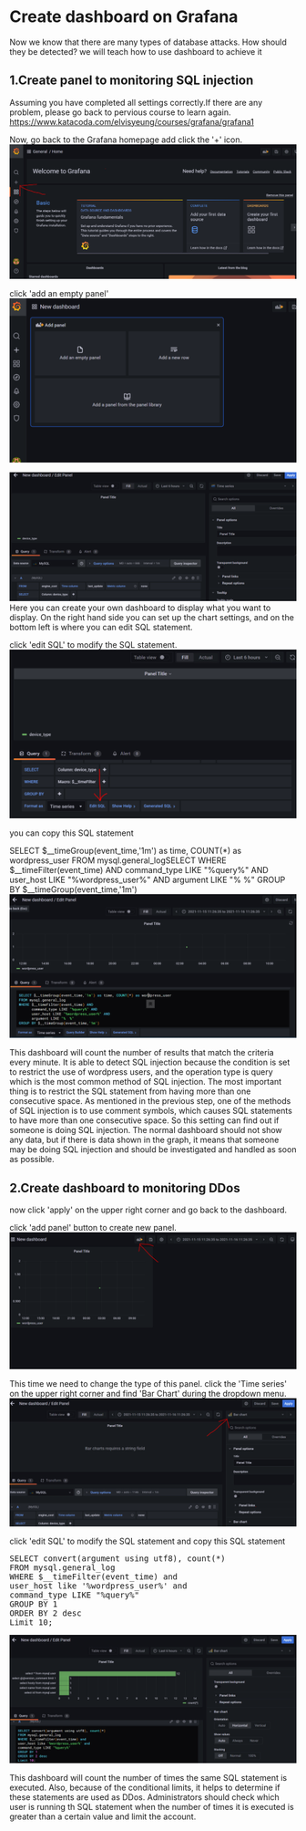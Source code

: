 # Create dashboard on Grafana
Now we know that there are many types of database attacks. How should they be detected? we will teach how to use dashboard to achieve it

## 1.Create panel to monitoring SQL injection
Assuming you have completed all settings correctly.If there are any problem, please go back to pervious course to learn again.
https://www.katacoda.com/elvisyeung/courses/grafana/grafana1


Now, go back to the Grafana homepage add click the '+' icon.
![Alt text](https://raw.githubusercontent.com/KuroP1/katacoda-scenarios/main/Grafana/Grafana2/images/step%203-1.PNG "a title")

click 'add an empty panel'
![Alt text](https://raw.githubusercontent.com/KuroP1/katacoda-scenarios/main/Grafana/Grafana2/images/step%203-2.PNG "a title")

![Alt text](https://raw.githubusercontent.com/KuroP1/katacoda-scenarios/main/Grafana/Grafana2/images/step%203-3.PNG "a title")
Here you can create your own dashboard to display what you want to display. On the right hand side you can set up the chart settings, and on the bottom left is where you can edit SQL statement.

click 'edit SQL' to modify the SQL statement.
![Alt text](https://raw.githubusercontent.com/KuroP1/katacoda-scenarios/main/Grafana/Grafana2/images/step%203-4.PNG "a title")

you can copy this SQL statement

SELECT $__timeGroup(event_time,'1m') as time, COUNT(*) as wordpress_user
FROM mysql.general_logSELECT 
WHERE $__timeFilter(event_time) AND
      command_type LIKE "%query%" AND
      user_host LIKE "%wordpress_user%" AND
      argument LIKE "%  %"
GROUP BY $__timeGroup(event_time,'1m')
![Alt text](https://raw.githubusercontent.com/KuroP1/katacoda-scenarios/main/Grafana/Grafana2/images/step%203-5.PNG "a title")

This dashboard will count the number of results that match the criteria every minute. It is able to detect SQL injection because the condition is set to restrict the use of wordpress users, and the operation type is query which is the most common method of SQL injection. The most important thing is to restrict the SQL statement from having more than one consecutive space. As mentioned in the previous step, one of the methods of SQL injection is to use comment symbols, which causes SQL statements to have more than one consecutive space. So this setting can find out if someone is doing SQL injection. The normal dashboard should not show any data, but if there is data shown in the graph, it means that someone may be doing SQL injection and should be investigated and handled as soon as possible.

## 2.Create dashboard to monitoring DDos

now click 'apply' on the upper right corner and go back to the dashboard.

click 'add panel' button to create new panel.
![Alt text](https://raw.githubusercontent.com/KuroP1/katacoda-scenarios/main/Grafana/Grafana2/images/step%203-6.PNG "a title")

This time we need to change the type of this panel.
click the 'Time series' on the upper right corner and find 'Bar Chart' during the dropdown menu.
![Alt text](https://raw.githubusercontent.com/KuroP1/katacoda-scenarios/main/Grafana/Grafana2/images/step%203-7.PNG "a title")

click 'edit SQL' to modify the SQL statement and copy this SQL statement
<pre class="text" data-target="clipboard">
SELECT convert(argument using utf8), count(*)
FROM mysql.general_log
WHERE $__timeFilter(event_time) and
user_host like '%wordpress_user%' and
command_type LIKE "%query%"
GROUP BY 1
ORDER BY 2 desc
Limit 10;
</pre>
![Alt text](https://raw.githubusercontent.com/KuroP1/katacoda-scenarios/main/Grafana/Grafana2/images/step%203-8.PNG "a title")

This dashboard will count the number of times the same SQL statement is executed. Also, because of the conditional limits, it helps to determine if these statements are used as DDos. Administrators should check which user is running th SQL statement when the number of times it is executed is greater than a certain value and limit the account.
